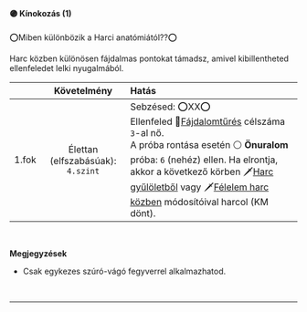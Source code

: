 #### 🟣 Kínokozás (1)

⭕Miben különbözik a Harci anatómiától??⭕

Harc közben különösen fájdalmas pontokat támadsz, amivel kibillentheted ellenfeledet lelki nyugalmából.

| |  Követelmény | Hatás  |
| :----------- | :-----------: | :----------- |
| 1.fok | Élettan (elfszabásúak): `4.szint` | Sebzésed: ⭕XX⭕<br />Ellenfeled 🔵[Fájdalomtűrés](../kepzettsegek/fajdalomtures.md) célszáma `3`-al nő.<br />A próba rontása esetén ⚪ **Önuralom** próba: `6` (nehéz) ellen. Ha elrontja, akkor a következő körben 🗡️[Harc gyűlöletből](../065_01_harci_helyzetek.md#harc-gy%C5%B1l%C3%B6letb%C5%91l) vagy 🗡️[Félelem harc közben](../065_01_harci_helyzetek.md#f%C3%A9lelem-harc-k%C3%B6zben) módosítóival harcol (KM dönt). |

<br />

**Megjegyzések**

- Csak egykezes szúró-vágó fegyverrel alkalmazhatod.

<br />

---
